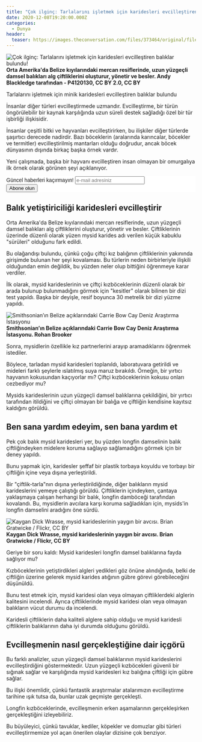 ```yaml
---
title: "Çok ilginç: Tarlalarını işletmek için karidesleri evcilleştiren balıklar bulundu!"
date: 2020-12-08T19:20:00.000Z
categories:
  - Dunya
header:
  teaser: https://images.theconversation.com/files/373464/original/file-20201207-72125-121b6ld.jpg?ixlib=rb-1.1.0&q=45&auto=format&w=754&h=566&fit=crop&dpr=1
---
```

![Çok ilginç: Tarlalarını işletmek için karidesleri evcilleştiren balıklar bulundu!](https://images.theconversation.com/files/373464/original/file-20201207-72125-121b6ld.jpg?ixlib=rb-1.1.0&q=45&auto=format&w=754&h=566&fit=crop&dpr=1)**Orta Amerika'da Belize kıyılarındaki mercan resiflerinde, uzun yüzgeçli damsel balıkları alg çiftliklerini oluşturur, yönetir ve besler. Andy Blackledge tarafından - P4120130, CC BY 2.0, CC BY**

Tarlalarını işletmek için minik karidesleri evcilleştiren balıklar bulundu

İnsanlar diğer türleri evcilleştirmede uzmandır. Evcilleştirme, bir türün öngörülebilir bir kaynak karşılığında uzun süreli destek sağladığı özel bir tür işbirliği ilişkisidir.

İnsanlar çeşitli bitki ve hayvanları evcilleştirirken, bu ilişkiler diğer türlerde şaşırtıcı derecede nadirdir. Bazı böceklerin (aralarında karıncalar, böcekler ve termitler) evcilleştirilmiş mantarları olduğu doğrudur, ancak böcek dünyasının dışında birkaç başka örnek vardır.

Yeni çalışmada, başka bir hayvanı evcilleştiren insan olmayan bir omurgalıya ilk örnek olarak görünen şeyi açıklanıyor.

<!-- Begin Mailchimp Signup Form -->
<link href="//cdn-images.mailchimp.com/embedcode/horizontal-slim-10_7.css" rel="stylesheet" type="text/css">
<style type="text/css">
	#mc_embed_signup{background:#fff; clear:left; font:14px Helvetica,Arial,sans-serif; width:100%;}
	/* Add your own Mailchimp form style overrides in your site stylesheet or in this style block.
	   We recommend moving this block and the preceding CSS link to the HEAD of your HTML file. */
</style>
<div id="mc_embed_signup">
<form action="https://science.us4.list-manage.com/subscribe/post?u=c9d443d4bbcca0fd46869db68&amp;id=5ccdf030ac" method="post" id="mc-embedded-subscribe-form" name="mc-embedded-subscribe-form" class="validate" target="_blank" novalidate>
    <div id="mc_embed_signup_scroll">
	<label for="mce-EMAIL">Güncel haberleri kaçırmayın!</label>
	<input type="email" value="" name="EMAIL" class="email" id="mce-EMAIL" placeholder="e-mail adresiniz" required>
    <!-- real people should not fill this in and expect good things - do not remove this or risk form bot signups-->
    <div style="position: absolute; left: -5000px;" aria-hidden="true"><input type="text" name="b_c9d443d4bbcca0fd46869db68_5ccdf030ac" tabindex="-1" value=""></div>
    <div class="clear"><input type="submit" value="Abone olun" name="subscribe" id="mc-embedded-subscribe" class="button"></div>
    </div>
</form>
</div>

<!--End mc_embed_signup-->

Balık yetiştiriciliği karidesleri evcilleştirir
-
Orta Amerika'da Belize kıyılarındaki mercan resiflerinde, uzun yüzgeçli damsel balıkları alg çiftliklerini oluşturur, yönetir ve besler. Çiftliklerinin üzerinde düzenli olarak yüzen mysid karides adı verilen küçük kabuklu "sürüleri" olduğunu fark edildi.

Bu olağandışı bulundu, çünkü çoğu çiftçi kız balığının çiftliklerinin yakınında girişimde bulunan her şeyi kovalaması. Bu türlerin neden birbirleriyle ilişkili olduğundan emin değildik, bu yüzden neler olup bittiğini öğrenmeye karar verdiler.

İlk olarak, mysid karideslerinin ve çiftçi kızböceklerinin düzenli olarak bir arada bulunup bulunmadığını görmek için "kesitler" olarak bilinen bir dizi test yapıldı. Başka bir deyişle, resif boyunca 30 metrelik bir dizi yüzme yapıldı.

![Smithsonian’ın Belize açıklarındaki Carrie Bow Cay Deniz Araştırma İstasyonu](https://images.theconversation.com/files/373405/original/file-20201207-17-1nb998r.JPG?ixlib=rb-1.1.0&q=45&auto=format&w=754&h=566&fit=crop&dpr=1) **Smithsonian’ın Belize açıklarındaki Carrie Bow Cay Deniz Araştırma İstasyonu. Rohan Brooker**

Sonra, mysidlerin özellikle kız partnerlerini arayıp aramadıklarını öğrenmek istediler.

Böylece, tarladan mysid karidesleri toplanıldı, laboratuvara getirildi ve mideleri farklı şeylerle ıslatılmış suya maruz bırakıldı. Örneğin, bir yırtıcı hayvanın kokusundan kaçıyorlar mı? Çiftçi kızböceklerinin kokusu onları cezbediyor mu?

Mysids karideslerinin uzun yüzgeçli damsel balıklarına çekildiğini, bir yırtıcı tarafından itildiğini ve çiftçi olmayan bir balığa ve çiftliğin kendisine kayıtsız kaldığını görüldü.

Ben sana yardım edeyim, sen bana yardım et
-
Pek çok balık mysid karidesleri yer, bu yüzden longfin damselinin balık çiftliğindeyken midelere koruma sağlayıp sağlamadığını görmek için bir deney yapıldı.

Bunu yapmak için, karidesler şeffaf bir plastik torbaya koyuldu ve torbayı bir çiftliğin içine veya dışına yerleştirildi.

Bir "çiftlik-tarla"nın dışına yerleştirildiğinde, diğer balıkların mysid karideslerini yemeye çalıştığı görüldü. Çiftliklerin içindeyken, çantaya yaklaşmaya çalışan herhangi bir balık, longfin damböceği tarafından kovalandı. Bu, mysidlerin avcılara karşı koruma sağladıkları için, mysids'in longfin damselini aradığını öne sürdü.

![Kaygan Dick Wrasse, mysid karideslerinin yaygın bir avcısı. Brian Gratwicke / Flickr, CC BY](https://images.theconversation.com/files/373410/original/file-20201207-17-3rlho2.jpg?ixlib=rb-1.1.0&q=45&auto=format&w=754&h=470&fit=crop&dpr=1) **Kaygan Dick Wrasse, mysid karideslerinin yaygın bir avcısı. Brian Gratwicke / Flickr, CC BY**

Geriye bir soru kaldı: Mysid karidesleri longfin damsel balıklarına fayda sağlıyor mu?

Kızböceklerinin yetiştirdikleri algleri yedikleri göz önüne alındığında, belki de çiftliğin üzerine gelerek mysid karides atığının gübre görevi görebileceğini düşünüldü.

Bunu test etmek için, mysid karidesi olan veya olmayan çiftliklerdeki alglerin kalitesini incelendi. Ayrıca çiftliklerinde mysid karidesi olan veya olmayan balıkların vücut durumu da incelendi.

Karidesli çiftliklerin daha kaliteli alglere sahip olduğu ve mysid karidesli çiftliklerin balıklarının daha iyi durumda olduğunu görüldü.

Evcilleşmenin nasıl gerçekleştiğine dair içgörü
-
Bu farklı analizler, uzun yüzgeçli damsel balıklarının mysid karideslerini evcilleştirdiğini göstermektedir. Uzun yüzgeçli kızböcekleri güvenli bir sığınak sağlar ve karşılığında mysid karidesleri kız balığına çiftliği için gübre sağlar.

Bu ilişki önemlidir, çünkü fantastik araştırmalar atalarımızın evcilleştirme tarihine ışık tutsa da, bunlar uzak geçmişte gerçekleşti.

Longfin kızböceklerinde, evcilleşmenin erken aşamalarının gerçekleşirken gerçekleştiğini izleyebiliriz.

Bu büyüleyici, çünkü tavuklar, kediler, köpekler ve domuzlar gibi türleri evcilleştirmemize yol açan önerilen olaylar dizisine çok benziyor.
